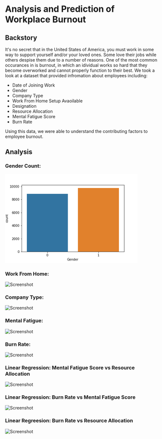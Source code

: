 # Analysis and Prediction of Workplace Burnout

## Backstory
It's no secret that in the United States of America, you must work in some way to support yourself and/or your loved ones. Some love their jobs while others despise them due to a number of reasons. One of the most common occurances in is burnout, in which an idividual works so hard that they become overworked and cannot properly function to their best. We took a look at a dataset that provided infromation about employees including:
- Date of Joining Work
- Gender
- Company Type
- Work From Home Setup Avaoilable
- Designation
- Resource Allocation
- Mental Fatigue Score
- Burn Rate

Using this data, we were able to understand the contributing factors to employee burnout.

## Analysis
### Gender Count:
![Screenshot](sharice/GenCoun.png)

### Work From Home:
![Screenshot](sharice/WFH)

### Company Type:
![Screenshot](sharice/comp)

### Mental Fatigue:
![Screenshot](sharice/Mental)

### Burn Rate:
![Screenshot](sharice/Burn)

### Linear Regression: Mental Fatigue Score vs Resource Allocation
![Screenshot](sharice/Linear_ResvsMent)

### Linear Regression: Burn Rate vs Mental Fatigue Score
![Screenshot](samori/Lin_Reg_Burn_v_Fatigue)

### Linear Regreesion: Burn Rate vs Resource Allocation
![Screenshot](samori/Lin_Reg_Burn_v_Resource)